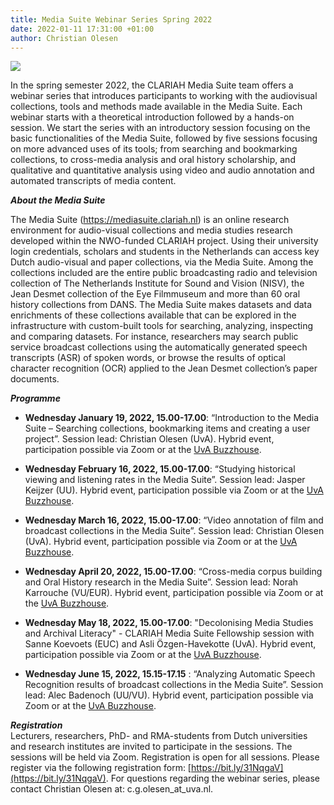 ```yaml
---
title: Media Suite Webinar Series Spring 2022
date: 2022-01-11 17:31:00 +01:00
author: Christian Olesen
---
```


![](https://www.rmes.nl/wp-content/uploads/Webinar-1030x417.jpg)

In the spring semester 2022, the CLARIAH Media Suite team offers a webinar series that introduces participants to working with the audiovisual collections, tools and methods made available in the Media Suite. Each webinar starts with a theoretical introduction followed by a hands-on session. We start the series with an introductory session focusing on the basic functionalities of the Media Suite, followed by five sessions focusing on more advanced uses of its tools; from searching and bookmarking collections, to cross-media analysis and oral history scholarship, and qualitative and quantitative analysis using video and audio annotation and automated transcripts of media content.

***About the Media Suite***

The Media Suite (https://mediasuite.clariah.nl) is an online research environment for audio-visual collections and media studies research developed within the NWO-funded CLARIAH project. Using their university login credentials, scholars and students in the Netherlands can access key Dutch audio-visual and paper collections, via the Media Suite. Among the collections included are the entire public broadcasting radio and television collection of The Netherlands Institute for Sound and Vision (NISV), the Jean Desmet collection of the Eye Filmmuseum and more than 60 oral history collections from DANS. The Media Suite makes datasets and data enrichments of these collections available that can be explored in the infrastructure with custom-built tools for searching, analyzing, inspecting and comparing datasets. For instance, researchers may search public service broadcast collections using the automatically generated speech transcripts (ASR) of spoken words, or browse the results of optical character recognition (OCR) applied to the Jean Desmet collection’s paper documents.

***Programme***

* **Wednesday January 19, 2022, 15.00-17.00**: “Introduction to the Media Suite – Searching collections, bookmarking items and creating a user project”. Session lead: Christian Olesen (UvA). Hybrid event, participation possible via Zoom or at the [UvA Buzzhouse](https://www.buzzhouse.co/).

* **Wednesday February 16, 2022, 15.00-17.00**: “Studying historical viewing and listening rates in the Media Suite”. Session lead: Jasper Keijzer (UU). Hybrid event, participation possible via Zoom or at the [UvA Buzzhouse](https://www.buzzhouse.co/).

* **Wednesday March 16, 2022, 15.00-17.00**: “Video annotation of film and broadcast collections in the Media Suite”. Session lead: Christian Olesen (UvA). Hybrid event, participation possible via Zoom or at the [UvA Buzzhouse](https://www.buzzhouse.co/).

* **Wednesday April 20, 2022, 15.00-17.00**: “Cross-media corpus building and Oral History research in the Media Suite”. Session lead: Norah Karrouche (VU/EUR). Hybrid event, participation possible via Zoom or at the [UvA Buzzhouse](https://www.buzzhouse.co/).

* **Wednesday May 18, 2022, 15.00-17.00**: "Decolonising Media Studies and Archival Literacy" - CLARIAH Media Suite Fellowship session with Sanne Koevoets (EUC) and Asli Özgen-Havekotte (UvA). Hybrid event, participation possible via Zoom or at the [UvA Buzzhouse](https://www.buzzhouse.co/).

* **Wednesday June 15, 2022, 15.15-17.15** : “Analyzing Automatic Speech Recognition results of broadcast collections in the Media Suite”. Session lead: Alec Badenoch (UU/VU). Hybrid event, participation possible via Zoom or at the [UvA Buzzhouse](https://www.buzzhouse.co/).

***Registration***\
Lecturers, researchers, PhD- and RMA-students from Dutch universities and research institutes are invited to participate in the sessions. The sessions will be held via Zoom. Registration is open for all sessions. Please register via the following registration form: [https://bit.ly/31NqgaV](https://bit.ly/31NqgaV). For questions regarding the webinar series, please contact Christian Olesen at: c.g.olesen_at_uva.nl.